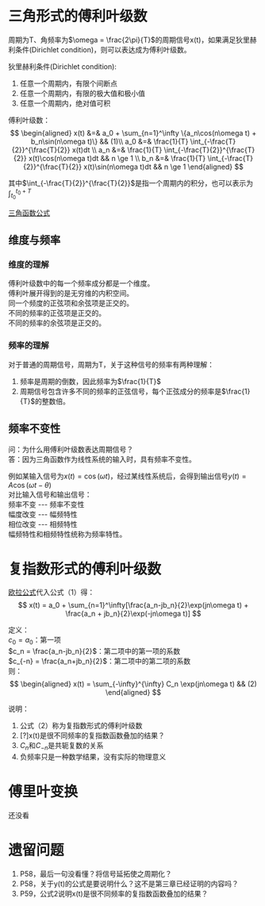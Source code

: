 # 三角形式的傅利叶级数

周期为T、角频率为$\omega = \frac{2\pi}{T}$的周期信号x(t)，如果满足狄里赫利条件(Dirichlet condition)，则可以表达成为傅利叶级数。  

狄里赫利条件(Dirichlet condition):  
1. 任意一个周期内，有限个间断点  
2. 任意一个周期内，有限的极大值和极小值  
3. 任意一个周期内，绝对值可积  

傅利叶级数：  
$$
\begin{aligned}
x(t) &=& a_0 + \sum_{n=1}^\infty \{a_n\cos(n\omega t) + b_n\sin(n\omega t)\}   &&   (1)\\
a_0 &=& \frac{1}{T} \int_{-\frac{T}{2}}^{\frac{T}{2}} x(t)dt   \\
a_n &=& \frac{1}{T} \int_{-\frac{T}{2}}^{\frac{T}{2}} x(t)\cos(n\omega t)dt   &&  n \ge 1   \\
b_n &=& \frac{1}{T} \int_{-\frac{T}{2}}^{\frac{T}{2}} x(t)\sin(n\omega t)dt   &&  n \ge 1 
\end{aligned}
$$

<!-- more -->

其中$\int_{-\frac{T}{2}}^{\frac{T}{2}}$是指一个周期内的积分，也可以表示为$\int_{t_0}^{t_0+T}$  

[三角函数公式]()

## 维度与频率

### 维度的理解

傅利叶级数中的每一个频率成分都是一个维度。  
傅利叶展开得到的是无穷维的内积空间。  
同一个频度的正弦项和余弦项是正交的。  
不同的频率的正弦项是正交的。  
不同的频率的余弦项是正交的。  

### 频率的理解

对于普通的周期信号，周期为T，关于这种信号的频率有两种理解：  
1. 频率是周期的倒数，因此频率为$\frac{1}{T}$  
2. 周期信号包含许多不同的频率的正弦信号，每个正弦成分的频率是$\frac{1}{T}$的整数倍。  

## 频率不变性

问：为什么用傅利叶级数表达周期信号？  
答：因为三角函数作为线性系统的输入时，具有频率不变性。  

例如某输入信号为$x(t) = \cos (\omega t)$，经过某线性系统后，会得到输出信号$y(t) = A \cos(\omega t - \theta)$  
对比输入信号和输出信号：  
频率不变 --- 频率不变性  
幅度改变 --- 幅频特性   
相位改变 --- 相频特性  
幅频特性和相频特性统称为频率特性。  

# 复指数形式的傅利叶级数

[欧拉公式](https://windmissing.github.io/mathematics_basic_for_ML/Mathematics/Formula/euler.html)代入公式（1）得：  
$$
x(t) = a_0 + \sum_{n=1}^\infty[\frac{a_n-jb_n}{2}\exp(jn\omega t) + \frac{a_n + jb_n}{2}\exp(-jn\omega t)]
$$

定义：  
$c_0 = a_0$：第一项  
$c_n = \frac{a_n-jb_n}{2}$：第二项中的第一项的系数  
$c_{-n} = \frac{a_n+jb_n}{2}$：第二项中的第二项的系数    
则：  
$$
\begin{aligned}
x(t) = \sum_{-\infty}^{\infty} C_n \exp(jn\omega t)  && (2)
\end{aligned}
$$

说明：  
1. 公式（2）称为复指数形式的傅利叶级数  
2. [?]x(t)是很不同频率的复指数函数叠加的结果？  
3. $C_n$和$C_{-n}$是共轭复数的关系  
4. 负频率只是一种数学结果，没有实际的物理意义  

# 傅里叶变换

还没看


# 遗留问题

1. P58，最后一句没看懂？将信号延拓使之周期化？  
2. P58，关于y(t)的公式是要说明什么？这不是第三章已经证明的内容吗？  
3. P59，公式2说明x(t)是很不同频率的复指数函数叠加的结果？  
